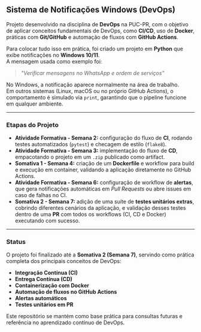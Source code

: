 ## **Sistema de Notificações Windows (DevOps)**

Projeto desenvolvido na disciplina de **DevOps** na PUC-PR, com o objetivo de aplicar conceitos fundamentais de DevOps, como **CI/CD**, uso de **Docker**, práticas com **Git/GitHub** e automação de fluxos com **GitHub Actions**.

Para colocar tudo isso em prática, foi criado um projeto em **Python** que exibe notificações no **Windows 10/11**.  
A mensagem usada como exemplo foi:

> *"Verificar mensagens no WhatsApp e ordem de serviços"*

No Windows, a notificação aparece normalmente na área de trabalho.  
Em outros sistemas (Linux, macOS ou no próprio GitHub Actions), o comportamento é simulado via `print`, garantindo que o pipeline funcione em qualquer ambiente.

---

### **Etapas do Projeto**
- **Atividade Formativa - Semana 2:** configuração do fluxo de **CI**, rodando testes automatizados (`pytest`) e checagem de estilo (`flake8`).  
- **Atividade Formativa - Semana 3:** implementação do fluxo de **CD**, empacotando o projeto em um `.zip` publicado como artifact.  
- **Somativa 1 - Semana 4:** criação de um **Dockerfile** e workflow para build e execução em container, validando a aplicação diretamente no GitHub Actions.  
- **Atividade Formativa - Semana 6:** configuração de workflow de **alertas**, que gera notificações automáticas em *Pull Requests* ou abre issues em caso de falhas no CI.  
- **Somativa 2 - Semana 7:** adição de uma suíte de **testes unitários extras**, cobrindo diferentes cenários da aplicação, e validação desses testes dentro de uma **PR** com todos os workflows (CI, CD e Docker) executando com sucesso.

---

### **Status**
O projeto foi finalizado até a **Somativa 2 (Semana 7)**, servindo como prática completa dos principais conceitos de DevOps:  
- **Integração Contínua (CI)**  
- **Entrega Contínua (CD)**  
- **Containerização com Docker**  
- **Automação de fluxos no GitHub Actions**  
- **Alertas automáticos**  
- **Testes unitários em PR**

Este repositório se mantém como base prática para consultas futuras e referência no aprendizado contínuo de DevOps.
   
 